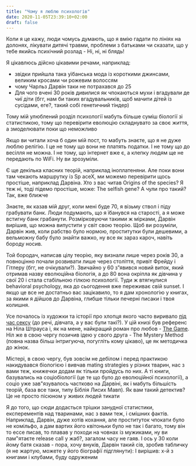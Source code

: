 ```yaml
---
title: "Чому я люблю психологів"
date: 2020-11-05T23:39:10+02:00
draft: false
---
```


Коли я це кажу, люди чомусь думають, що я вмію гадати по лініях на долонях, лікувати дитячі травми, проблеми з батьками чи сказати, що у тебе якийсь психічний розлад - Ні, ні, ні блядь! 

Я цікавлюсь дійсно цікавими речами, наприклад:
 * звідки прийшла така уїбанська мода із короткими джинсами, великим кросами чи рожевим волоссям   
 * чому Чарльз Дарвін таки не потрахався до 25  
 * Для чого вчені 30 років дивилися як чпокаються мухи і вгадували де чиї діти (бгг, нам би таких вгадувальників, щоб мачити дітей із сусідами, еге?, такий    собі генетичний тіндер)  
 
Тому мій улюблений розділ психології мабуть більше суміш біології зі статистикою, тому що перевірити еволюцію складнувато за своє життя, а змоделювати поки що неможливо  

Якщо ви читали хоча б один мій пост, то мабуть знаєте, що я не дуже люблю релігію. І це не тому що вони не платять податки. І не тому що до весілля не можна. І не тому,  що інтернет вже є, а клепку людям ще не передають по WiFi. Ну ви зрозуміли. 

Є ще декілька класних теорій, наприклад іноплатеняни. Але поки вони там чекають маршрутку із Sp
aceX, ми можемо перевірити щось простіше, наприклад Дарвіна. Хто з вас читав Origins of the species? Я теж ні, тоді підемо простіше, може: The selfish gene? А чули про такий? Так, вже ближче

Знаєте, як казав мій друг, коли мені буде 70, я візьму ствол і піду грабувати банк. Люди подумають, що я їбанувся на старості, а я може встигну банк грабанути. Розмірковуючи такими ж мірками, Дарвін вирішив, що можна випустити у світ свою теорію. Щоб ви розуміли, Дарвін жив, коли рабство було нормою, проститутки були дешевими, а вельможну бабу було знайти важко, ну все як зараз кароч, навіть бороду носив.  

Той бородач, написав цілу теорію, яку визнали лише через років 30, а повноцінно почали розвивати лише через століття, привіт Фрейду і Гітлеру (бгг, не очікували?). Звичайно у 60 з”явився новий виток, який отримав назву еволюційна біологія, а до 80 вона окріпла як дівчина у свої 20 і стала стабільною гілкою психології. Туди ж втягнулися behavioral psychology, яка до сьогодення вже переживає свій sunset. І якщо це все не достатньо вас зацікавило, то я дам хронологію у книгах, за якими я дійшов до Дарвіна, глибше тільки печерні писаки і твоя колишня.  

Усе почалось із художки та історії про хлопця якого часто виривало [під час сексу](https://tamatsyk.blogspot.com/2017/12/1.html) (до речі, дівчата, а у вас були такі?). У цій книзі був референс на Ніла Штрауса і, як на мене, найкращий роман про любов - [The Game](https://www.darktriad.art/posts/16-august-reading/). Ніл же в свою чергу позичив ідею у свого друга - The Mystery Method (повна назва більш інтригуюча, погугліть кому цікаво), це як методичка до жінок. 

Містері, в свою чергу, був зовсім не дебілом і перед практикою накидувався біологією і вивчав mating strategies у різних тварин, нас з вами теж, книжечки додам як тільки пройдусь по них. А ті книги, базувались на соціобіології (це те що було до еволюційної психології), а соціо уже зав\"язувалось частково на Дарвіні, як і мабуть більшість теорій, база все таки, типу Біблія Лисих Мавп). Як вам такий детектив? Це не просто пісюном у живих людей тикати

Я до того, що сюди додасться трішки занудної статистики, експерементів над тваринами, нас з вами теж, і смішних фактів. Наприклад, Дарвін, дуже хотів кохання, але проституток чпокати було не комільфо, а дам вартих його квітоньки було не так і багато, тому він то ессе писав, то плавав у походи на човнах із мужиками, ну ви пам\"ятаєте release call у жаб?, загалом часу не гаяв. І ось у 30 коли йому батя сказав - пора, хочу внуків, Дарвін такий сів, зробив табличку (я не жартую, можете у його біографії підглянути):
І вирішив: х-й з книгами і клубами, буду одруженим
